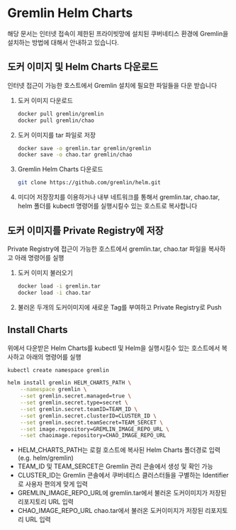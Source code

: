 # Gremlin Helm Charts

해당 문서는 인터넷 접속이 제한된 프라이빗망에 설치된 쿠버네티스 환경에 Gremlin을 설치하는 방법에 대해서 안내하고 있습니다.

## 도커 이미지 및 Helm Charts 다운로드

인터넷 접근이 가능한 호스트에서 Gremlin 설치에 필요한 파일들을 다운 받습니다

1. 도커 이미지 다운로드

    ```bash
    docker pull gremlin/gremlin
    docker pull gremlin/chao
    ```

2. 도커 이미지를 tar 파일로 저장

    ```bash
    docker save -o gremlin.tar gremlin/gremlin
    docker save -o chao.tar gremlin/chao
    ```

3. Gremlin Helm Charts 다운로드

    ```bash
    git clone https://github.com/gremlin/helm.git
    ```

4. 미디어 저장장치를 이용하거나 내부 네트워크를 통해서 gremlin.tar, chao.tar, helm 폴더를 kubectl 명령어를 실행시킬수 있는 호스트로 복사합니다

## 도커 이미지를 Private Registry에 저장

Private Registry에 접근이 가능한 호스트에서 gremlin.tar, chao.tar 파일을 복사하고 아래 명령어를 실행

1. 도커 이미지 불러오기

    ```bash
    docker load -i gremlin.tar
    docker load -i chao.tar
    ```

2. 불러온 두개의 도커이미지에 새로운 Tag를 부여하고 Private Registry로 Push

## Install Charts

위에서 다운받은 Helm Charts를 kubectl 및 Helm을 실행시킬수 있는 호스트에서 복사하고 아래의 명령어를 실행

```bash
kubectl create namespace gremlin

helm install gremlin HELM_CHARTS_PATH \
    --namespace gremlin \
    --set gremlin.secret.managed=true \
    --set gremlin.secret.type=secret \
    --set gremlin.secret.teamID=TEAM_ID \
    --set gremlin.secret.clusterID=CLUSTER_ID \
    --set gremlin.secret.teamSecret=TEAM_SERCET \
    --set image.repository=GREMLIN_IMAGE_REPO_URL \
    --set chaoimage.repository=CHAO_IMAGE_REPO_URL
```

- HELM_CHARTS_PATH는 로컬 호스트에 복사된 Helm Charts 폴더경로 입력 (e.g. helm/gremlin)
- TEAM_ID 및 TEAM_SERCET은 Gremlin 관리 콘솔에서 생성 및 확인 가능
- CLUSTER_ID는 Gremlin 콘솔에서 쿠버네티스 클러스터들을 구별하는 Identifier로 사용자 편의게 맞게 입력
- GREMLIN_IMAGE_REPO_URL에 gremlin.tar에서 불러온 도커이미지가 저장된 리포지토리 URL 입력
- CHAO_IMAGE_REPO_URL chao.tar에서 불러온 도커이미지가 저장된 리포지토리 URL 입력
